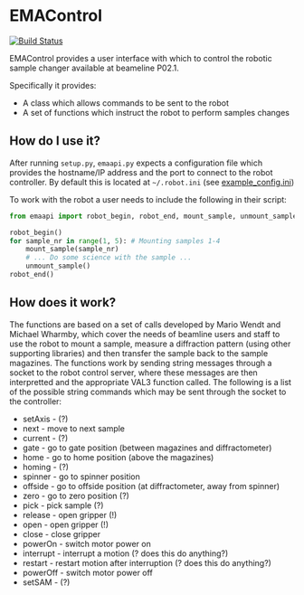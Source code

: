 # EMAControl

[![Build Status](https://travis-ci.com/mtwharmby/emacontrol.svg?branch=master)](https://travis-ci.com/mtwharmby/emacontrol)

EMAControl provides a user interface with which to control the robotic sample changer available at beameline P02.1.

Specifically it provides:

* A class which allows commands to be sent to the robot
* A set of functions which instruct the robot to perform samples changes

## How do I use it?
After running `setup.py`, `emaapi.py` expects a configuration file which provides the hostname/IP address and the port to connect to the robot controller. By default this is located at ``~/.robot.ini`` (see [example_config.ini](./example_config.ini))

To work with the robot a user needs to include the following in their script:
```python
from emaapi import robot_begin, robot_end, mount_sample, unmount_sample

robot_begin()
for sample_nr in range(1, 5): # Mounting samples 1-4
    mount_sample(sample_nr)
    # ... Do some science with the sample ...
    unmount_sample()
robot_end()
```

## How does it work?
The functions are based on a set of calls developed by Mario Wendt and Michael Wharmby, which cover the needs of beamline users and staff to use the robot to mount a sample, measure a diffraction pattern (using other supporting libraries) and then transfer the sample back to the sample magazines. The functions work by sending string messages through a socket to the robot control server, where these messages are then interpretted and the appropriate VAL3 function called.
The following is a list of the possible string commands which may be sent through the socket to the controller:
- setAxis - (?)
- next - move to next sample
- current - (?)
- gate - go to gate position (between magazines and diffractometer)
- home - go to home position (above the magazines)
- homing - (?)
- spinner - go to spinner position
- offside - go to offside position (at diffractometer, away from spinner)
- zero - go to zero position (?)
- pick - pick sample (?)
- release - open gripper (!)
- open - open gripper (!)
- close - close gripper
- powerOn - switch motor power on
- interrupt - interrupt a motion (? does this do anything?)
- restart - restart motion after interruption (? does this do anything?)
- powerOff - switch motor power off
- setSAM - (?)
